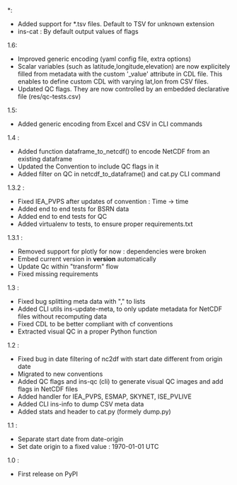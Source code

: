 *:
* Added support for *.tsv files. Default to TSV for unknown extension
* ins-cat : By default output values of flags

1.6:
* Improved generic encoding (yaml config file, extra options)
* Scalar variables (such as latitude,longitude,elevation) 
  are now explicitely filled from metadata with the custom '_value' attribute in CDL file.
  This enables to define custom CDL with varying lat,lon from CSV files.
* Updated QC flags. 
  They are now controlled by an embedded declarative file (res/qc-tests.csv) 

1.5: 
* Added generic encoding from Excel and CSV in CLI commands

1.4 :
* Added function dataframe_to_netcdf() to encode NetCDF from an existing dataframe
* Updated the Convention to include QC flags in it
* Added filter on QC in netcdf_to_dataframe() and cat.py CLI command

1.3.2 :
* Fixed IEA_PVPS after updates of convention : Time -> time
* Added end to end tests for BSRN data
* Added end to end tests for QC
* Added virtualenv to tests, to ensure proper requirements.txt

1.3.1 :
* Removed support for plotly for now : dependencies were broken
* Embed current version in __version__ automatically
* Update Qc within "transform" flow
* Fixed missing requirements 

1.3 :
* Fixed bug splitting meta data with "," to lists
* Added CLI utils ins-update-meta, to only update metadata for NetCDF files without recomputing data
* Fixed CDL to be better compliant with cf conventions
* Extracted visual QC in a proper Python function

1.2 :
* Fixed bug in date filtering of nc2df with start date different from origin date
* Migrated to new conventions
* Added QC flags and ins-qc (cli) to generate visual QC images and add flags in NetCDF files
* Added handler for IEA_PVPS, ESMAP, SKYNET, ISE_PVLIVE
* Added CLI ins-info to dump CSV meta data
* Added stats and header to cat.py (formely dump.py)

1.1 :
* Separate start date from date-origin
* Set date origin to a fixed value : 1970-01-01 UTC

1.0 :
* First release on PyPI